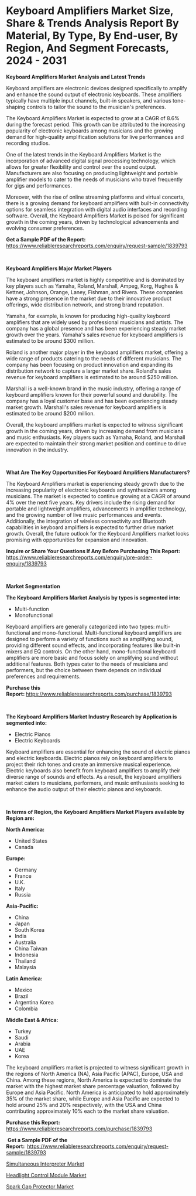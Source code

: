 <p><h1>Keyboard Amplifiers Market Size, Share & Trends Analysis Report By Material, By Type, By End-user, By Region, And Segment Forecasts, 2024 - 2031</h1></p><p><strong>Keyboard Amplifiers Market Analysis and Latest Trends</strong></p>
<p><p>Keyboard amplifiers are electronic devices designed specifically to amplify and enhance the sound output of electronic keyboards. These amplifiers typically have multiple input channels, built-in speakers, and various tone-shaping controls to tailor the sound to the musician's preferences.</p><p>The Keyboard Amplifiers Market is expected to grow at a CAGR of 8.6% during the forecast period. This growth can be attributed to the increasing popularity of electronic keyboards among musicians and the growing demand for high-quality amplification solutions for live performances and recording studios.</p><p>One of the latest trends in the Keyboard Amplifiers Market is the incorporation of advanced digital signal processing technology, which allows for greater flexibility and control over the sound output. Manufacturers are also focusing on producing lightweight and portable amplifier models to cater to the needs of musicians who travel frequently for gigs and performances.</p><p>Moreover, with the rise of online streaming platforms and virtual concerts, there is a growing demand for keyboard amplifiers with built-in connectivity options for seamless integration with digital audio interfaces and recording software. Overall, the Keyboard Amplifiers Market is poised for significant growth in the coming years, driven by technological advancements and evolving consumer preferences.</p></p>
<p><strong>Get a Sample PDF of the Report:&nbsp;</strong> <a href="https://www.reliableresearchreports.com/enquiry/request-sample/1839793">https://www.reliableresearchreports.com/enquiry/request-sample/1839793</a></p>
<p>&nbsp;</p>
<p><strong>Keyboard Amplifiers Major Market Players</strong></p>
<p><p>The keyboard amplifiers market is highly competitive and is dominated by key players such as Yamaha, Roland, Marshall, Ampeg, Korg, Hughes & Kettner, Johnson, Orange, Laney, Fishman, and Rivera. These companies have a strong presence in the market due to their innovative product offerings, wide distribution network, and strong brand reputation.</p><p>Yamaha, for example, is known for producing high-quality keyboard amplifiers that are widely used by professional musicians and artists. The company has a global presence and has been experiencing steady market growth over the years. Yamaha's sales revenue for keyboard amplifiers is estimated to be around $300 million.</p><p>Roland is another major player in the keyboard amplifiers market, offering a wide range of products catering to the needs of different musicians. The company has been focusing on product innovation and expanding its distribution network to capture a larger market share. Roland's sales revenue for keyboard amplifiers is estimated to be around $250 million.</p><p>Marshall is a well-known brand in the music industry, offering a range of keyboard amplifiers known for their powerful sound and durability. The company has a loyal customer base and has been experiencing steady market growth. Marshall's sales revenue for keyboard amplifiers is estimated to be around $200 million.</p><p>Overall, the keyboard amplifiers market is expected to witness significant growth in the coming years, driven by increasing demand from musicians and music enthusiasts. Key players such as Yamaha, Roland, and Marshall are expected to maintain their strong market position and continue to drive innovation in the industry.</p></p>
<p>&nbsp;</p>
<p><strong>What Are The Key Opportunities For Keyboard Amplifiers Manufacturers?</strong></p>
<p><p>The Keyboard Amplifiers market is experiencing steady growth due to the increasing popularity of electronic keyboards and synthesizers among musicians. The market is expected to continue growing at a CAGR of around 4% over the next five years. Key drivers include the rising demand for portable and lightweight amplifiers, advancements in amplifier technology, and the growing number of live music performances and events. Additionally, the integration of wireless connectivity and Bluetooth capabilities in keyboard amplifiers is expected to further drive market growth. Overall, the future outlook for the Keyboard Amplifiers market looks promising with opportunities for expansion and innovation.</p></p>
<p><strong>Inquire or Share Your Questions If Any Before Purchasing This Report:</strong> <a href="https://www.reliableresearchreports.com/enquiry/pre-order-enquiry/1839793">https://www.reliableresearchreports.com/enquiry/pre-order-enquiry/1839793</a></p>
<p>&nbsp;</p>
<p><strong>Market Segmentation</strong></p>
<p><strong>The Keyboard Amplifiers Market Analysis by types is segmented into:</strong></p>
<p><ul><li>Multi-function</li><li>Monofunctional</li></ul></p>
<p><p>Keyboard amplifiers are generally categorized into two types: multi-functional and mono-functional. Multi-functional keyboard amplifiers are designed to perform a variety of functions such as amplifying sound, providing different sound effects, and incorporating features like built-in mixers and EQ controls. On the other hand, mono-functional keyboard amplifiers are more basic and focus solely on amplifying sound without additional features. Both types cater to the needs of musicians and performers, but the choice between them depends on individual preferences and requirements.</p></p>
<p><strong>Purchase this Report:&nbsp;</strong><a href="https://www.reliableresearchreports.com/purchase/1839793">https://www.reliableresearchreports.com/purchase/1839793</a></p>
<p>&nbsp;</p>
<p><strong>The Keyboard Amplifiers Market Industry Research by Application is segmented into:</strong></p>
<p><ul><li>Electric Pianos</li><li>Electric Keyboards</li></ul></p>
<p><p>Keyboard amplifiers are essential for enhancing the sound of electric pianos and electric keyboards. Electric pianos rely on keyboard amplifiers to project their rich tones and create an immersive musical experience. Electric keyboards also benefit from keyboard amplifiers to amplify their diverse range of sounds and effects. As a result, the keyboard amplifiers market caters to musicians, performers, and music enthusiasts seeking to enhance the audio output of their electric pianos and keyboards.</p></p>
<p>&nbsp;</p>
<p><strong>In terms of Region, the Keyboard Amplifiers Market Players available by Region are:</strong></p>
<p>
    <p> <strong> North America: </strong>
        <ul>
            <li>United States</li>
            <li>Canada</li>
        </ul>
        </p> 
    <p> <strong> Europe: </strong>
        <ul>
            <li>Germany</li>
            <li>France</li>
            <li>U.K.</li>
            <li>Italy</li>
            <li>Russia</li>
        </ul>
        </p> 
    <p> <strong> Asia-Pacific: </strong>
        <ul>
            <li>China</li>
            <li>Japan</li>
            <li>South Korea</li>
            <li>India</li>
            <li>Australia</li>
            <li>China Taiwan</li>
            <li>Indonesia</li>
            <li>Thailand</li>
            <li>Malaysia</li>
        </ul>
        </p> 
    <p> <strong> Latin America: </strong>
        <ul>
            <li>Mexico</li>
            <li>Brazil</li>
            <li>Argentina Korea</li>
            <li>Colombia</li>
        </ul>
        </p> 
    <p> <strong> Middle East & Africa: </strong>
        <ul>
            <li>Turkey</li>
            <li>Saudi</li>
            <li>Arabia</li>
            <li>UAE</li>
            <li>Korea</li>
        </ul>
    </p>
    </p>
<p><p>The keyboard amplifiers market is projected to witness significant growth in the regions of North America (NA), Asia Pacific (APAC), Europe, USA and China. Among these regions, North America is expected to dominate the market with the highest market share percentage valuation, followed by Europe and Asia Pacific. North America is anticipated to hold approximately 35% of the market share, while Europe and Asia Pacific are expected to hold around 25% and 20% respectively, with the USA and China contributing approximately 10% each to the market share valuation.</p></p>
<p><strong>Purchase this Report: </strong><a href="https://www.reliableresearchreports.com/purchase/1839793">https://www.reliableresearchreports.com/purchase/1839793</a></p>
<p>&nbsp;<strong>Get a Sample PDF of the Report:&nbsp;&nbsp;</strong><a href="https://www.reliableresearchreports.com/enquiry/request-sample/1839793">https://www.reliableresearchreports.com/enquiry/request-sample/1839793</a></p>
<p><strong></strong></p>
<p><p><a href="https://github.com/Krish2023na/Market-Research-Report-List-3/blob/main/simultaneous-interpreter-market.md">Simultaneous Interpreter Market</a></p><p><a href="https://github.com/bmorecock/Market-Research-Report-List-2/blob/main/headlight-control-module-market.md">Headlight Control Module Market</a></p><p><a href="https://github.com/RickHolmes3/Market-Research-Report-List-4/blob/main/spark-gap-protector-market.md">Spark Gap Protector Market</a></p></p>
